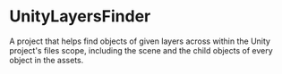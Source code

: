# UnityLayersFinder
A project that helps find objects of given layers across within the Unity project's files scope, including the scene and the child objects of every object in the assets.
